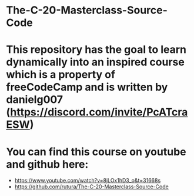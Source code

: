 # The-C-20-Masterclass-Source-Code
# This repository has the goal to learn dynamically into an inspired course which is a property of freeCodeCamp and is written by danielg007 (https://discord.com/invite/PcATcraESW)
# You can find this course on youtube and github here:
- https://www.youtube.com/watch?v=8jLOx1hD3_o&t=31668s
- https://github.com/rutura/The-C-20-Masterclass-Source-Code
